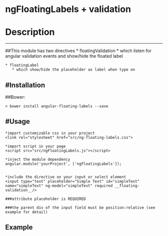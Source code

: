 ngFloatingLabels + validation
======================


# Description
---------
##This module has two directives
    * floatingValidation
        * which listen for angular validation events and show/hide the floated label
         
    * floatingLabel
       * which show/hide the placeholder as label when type on


#Installation
---------
##Bower:

    > bower install angular-floating-labels --save


#Usage
---------
    *import customizable css in your project
    <link rel="stylesheet" href="src/ng-floating-labels.css">
    
    *import script in your page 
    <script src="src/ngFloatingLabels.js"></script>
    
    *inject the module dependency
    angular.module('yourProject', ['ngFloatingLabels']);
    
    
    *include the directive on your input or select element
    <input type="text" placeholder="Simple Text" id="simpleText" name="simpleText" ng-model="simpleText" required __floating-validation__/>
    
    ###attribute placeholder is REQUIRED

    ###the parent div of the input field must be position:relative (see example for detail)

Example
---------
